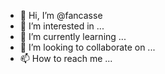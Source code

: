 - 👋 Hi, I’m @fancasse
- 👀 I’m interested in ...
- 🌱 I’m currently learning ...
- 💞️ I’m looking to collaborate on ...
- 📫 How to reach me ...

<!---
fancasse/fancasse is a ✨ special ✨ repository because its `README.md` (this file) appears on your GitHub profile.
You can click the Preview link to take a look at your changes.
--->
